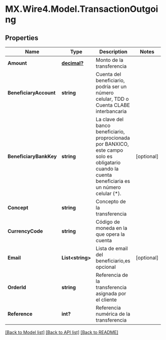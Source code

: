 # MX.Wire4.Model.TransactionOutgoing
## Properties

Name | Type | Description | Notes
------------ | ------------- | ------------- | -------------
**Amount** | [**decimal?**](BigDecimal.md) | Monto de la transferencia | 
**BeneficiaryAccount** | **string** | Cuenta del beneficiario, podría ser un número celular, TDD o Cuenta CLABE interbancaria  | 
**BeneficiaryBankKey** | **string** | La clave del banco beneficiario, proprocionada por BANXICO, este campo solo es obligatario cuando la cuenta beneficiaria es un número celular (*). | [optional] 
**Concept** | **string** | Concepto de la transferencia | 
**CurrencyCode** | **string** | Código de moneda en la que opera la cuenta | 
**Email** | **List&lt;string&gt;** | Lista de email del beneficiario,es opcional | [optional] 
**OrderId** | **string** | Referencia de la transferencia asignada por el cliente | 
**Reference** | **int?** | Referencia numérica de la transferencia | 

[[Back to Model list]](../README.md#documentation-for-models) [[Back to API list]](../README.md#documentation-for-api-endpoints) [[Back to README]](../README.md)

